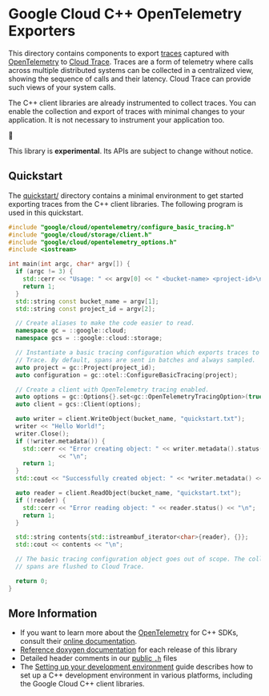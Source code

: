 # Google Cloud C++ OpenTelemetry Exporters

This directory contains components to export [traces] captured with
[OpenTelemetry] to [Cloud Trace]. Traces are a form of telemetry where calls
across multiple distributed systems can be collected in a centralized view,
showing the sequence of calls and their latency. Cloud Trace can provide such
views of your system calls.

The C++ client libraries are already instrumented to collect traces. You can
enable the collection and export of traces with minimal changes to your
application. It is not necessary to instrument your application too.

:construction:

This library is **experimental**. Its APIs are subject to change without notice.

## Quickstart

The [quickstart/](quickstart/README.md) directory contains a minimal environment
to get started exporting traces from the C++ client libraries. The following
program is used in this quickstart.

<!-- inject-quickstart-start -->

```cc
#include "google/cloud/opentelemetry/configure_basic_tracing.h"
#include "google/cloud/storage/client.h"
#include "google/cloud/opentelemetry_options.h"
#include <iostream>

int main(int argc, char* argv[]) {
  if (argc != 3) {
    std::cerr << "Usage: " << argv[0] << " <bucket-name> <project-id>\n";
    return 1;
  }
  std::string const bucket_name = argv[1];
  std::string const project_id = argv[2];

  // Create aliases to make the code easier to read.
  namespace gc = ::google::cloud;
  namespace gcs = ::google::cloud::storage;

  // Instantiate a basic tracing configuration which exports traces to Cloud
  // Trace. By default, spans are sent in batches and always sampled.
  auto project = gc::Project(project_id);
  auto configuration = gc::otel::ConfigureBasicTracing(project);

  // Create a client with OpenTelemetry tracing enabled.
  auto options = gc::Options{}.set<gc::OpenTelemetryTracingOption>(true);
  auto client = gcs::Client(options);

  auto writer = client.WriteObject(bucket_name, "quickstart.txt");
  writer << "Hello World!";
  writer.Close();
  if (!writer.metadata()) {
    std::cerr << "Error creating object: " << writer.metadata().status()
              << "\n";
    return 1;
  }
  std::cout << "Successfully created object: " << *writer.metadata() << "\n";

  auto reader = client.ReadObject(bucket_name, "quickstart.txt");
  if (!reader) {
    std::cerr << "Error reading object: " << reader.status() << "\n";
    return 1;
  }

  std::string contents{std::istreambuf_iterator<char>{reader}, {}};
  std::cout << contents << "\n";

  // The basic tracing configuration object goes out of scope. The collected
  // spans are flushed to Cloud Trace.

  return 0;
}
```

<!-- inject-quickstart-end -->

## More Information

- If you want to learn more about the [OpenTelemetry] for C++ SDKs, consult
  their [online documentation](https://opentelemetry-cpp.readthedocs.io/).
- [Reference doxygen documentation][doxygen-link] for each release of this
  library
- Detailed header comments in our [public `.h`][source-link] files
- The [Setting up your development environment] guide describes how to set up a
  C++ development environment in various platforms, including the Google Cloud
  C++ client libraries.

[cloud trace]: https://cloud.google.com/trace
[doxygen-link]: https://googleapis.dev/cpp/google-cloud-opentelemetry/latest/
[opentelemetry]: https://opentelemetry.io/
[setting up your development environment]: https://cloud.google.com/cpp/docs/setup
[source-link]: https://github.com/googleapis/google-cloud-cpp/tree/main/google/cloud/opentelemetry
[traces]: https://opentelemetry.io/docs/concepts/observability-primer/#distributed-traces

